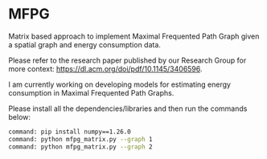 # MFPG
Matrix based approach to implement Maximal Frequented Path Graph given a spatial graph and energy consumption data.

Please refer to the research paper published by our Research Group for more context: https://dl.acm.org/doi/pdf/10.1145/3406596.

I am currently working on developing models for estimating energy consumption in Maximal Frequented Path Graphs.

Please install all the dependencies/libraries and then run the commands below:

```sh
command: pip install numpy==1.26.0
command: python mfpg_matrix.py --graph 1
command: python mfpg_matrix.py --graph 2
```
